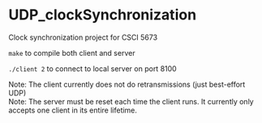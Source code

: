 # UDP_clockSynchronization
Clock synchronization project for CSCI 5673

`make` to compile both client and server

`./client 2` to connect to local server on port 8100

Note: The client currently does not do retransmissions (just best-effort UDP)  
Note: The server must be reset each time the client runs. It currently only accepts one client in its entire lifetime.
